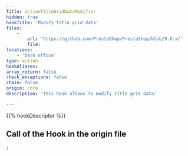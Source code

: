 ```yaml
---
Title: actionTitleGridDataModifier
hidden: true
hookTitle: 'Modify title grid data'
files:
    -
        url: 'https://github.com/PrestaShop/PrestaShop/blob/9.0.x/'
        file: 
locations:
    - 'back office'
type: action
hookAliases: 
array_return: false
check_exceptions: false
chain: false
origin: core
description: 'This hook allows to modify title grid data'

---
```


{{% hookDescriptor %}}

## Call of the Hook in the origin file

```php
;
```
